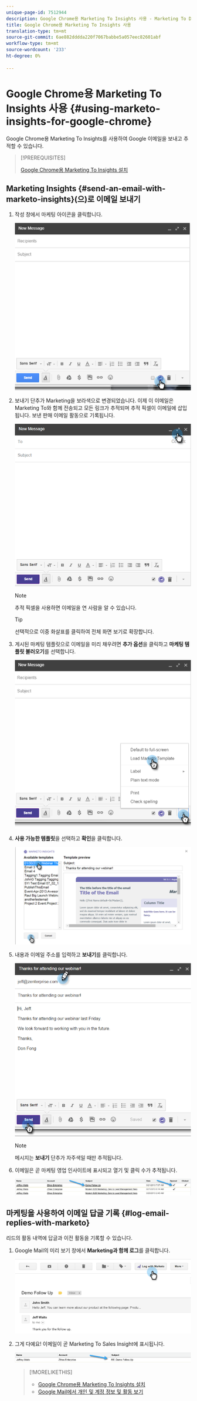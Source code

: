 ```yaml
---
unique-page-id: 7512944
description: Google Chrome용 Marketing To Insights 사용 - Marketing To Docs - 제품 설명서
title: Google Chrome용 Marketing To Insights 사용
translation-type: tm+mt
source-git-commit: 6ae882dddda220f7067babbe5a057eec82601abf
workflow-type: tm+mt
source-wordcount: '233'
ht-degree: 0%

---
```



# Google Chrome용 Marketing To Insights 사용 {#using-marketo-insights-for-google-chrome}

Google Chrome용 Marketing To Insights를 사용하여 Google 이메일을 보내고 추적할 수 있습니다.

>[!PREREQUISITES]
>
>[Google Chrome용 Marketing To Insights 설치](/help/marketo/product-docs/marketo-sales-insight/msi-chrome-plugin/install-marketo-insights-for-google-chrome.md)

## Marketing Insights {#send-an-email-with-marketo-insights}(으)로 이메일 보내기

1. 작성 창에서 마케팅 아이콘을 클릭합니다.

   ![](assets/image2015-10-5-14-3a57-3a53.png)

1. 보내기 단추가 Marketing을 보라색으로 변경되었습니다. 이제 이 이메일은 Marketing To와 함께 전송되고 모든 링크가 추적되며 추적 픽셀이 이메일에 삽입됩니다. 보낸 판매 이메일 활동으로 기록됩니다.

   ![](assets/image2015-10-5-15-3a2-3a21.png)

   >[!NOTE]
   >
   >추적 픽셀을 사용하면 이메일을 연 사람을 알 수 있습니다.

   >[!TIP]
   >
   >선택적으로 이중 화살표를 클릭하여 전체 화면 보기로 확장합니다.

1. 게시된 마케팅 템플릿으로 이메일을 미리 채우려면 **추가 옵션**&#x200B;을 클릭하고 **마케팅 템플릿 불러오기**&#x200B;를 선택합니다.

   ![](assets/image2015-10-5-15-3a6-3a50.png)

1. **사용 가능한 템플릿**&#x200B;을 선택하고 **확인**&#x200B;을 클릭합니다.

   ![](assets/image2015-10-5-15-3a11-3a44.png)

1. 내용과 이메일 주소를 입력하고 **보내기**&#x200B;를 클릭합니다.

   ![](assets/image2015-10-6-14-3a37-3a32.png)

   >[!NOTE]
   >
   >메시지는 **보내기** 단추가 자주색일 때만 추적됩니다.

1. 이메일은 곧 마케팅 영업 인사이트에 표시되고 열기 및 클릭 수가 추적됩니다.

   ![](assets/image2015-4-23-16-3a59-3a43.png)

## 마케팅을 사용하여 이메일 답글 기록 {#log-email-replies-with-marketo}

리드의 활동 내역에 답글과 이전 활동을 기록할 수 있습니다.

1. Google Mail의 미리 보기 창에서 **Marketing과 함께 로그**&#x200B;를 클릭합니다.

   ![](assets/image2015-4-23-17-3a0-3a42.png)

1. 그게 다예요! 이메일이 곧 Marketing To Sales Insight에 표시됩니다.

   ![](assets/image2015-4-23-17-3a1-3a26.png)

   >[!MORELIKETHIS]
   >
   >* [Google Chrome용 Marketing To Insights 설치](/help/marketo/product-docs/marketo-sales-insight/msi-chrome-plugin/install-marketo-insights-for-google-chrome.md)
   >* [Google Mail에서 개인 및 계정 정보 및 활동 보기](/help/marketo/product-docs/marketo-sales-insight/msi-chrome-plugin/view-person-and-account-information-and-activities-in-google-mail.md)

